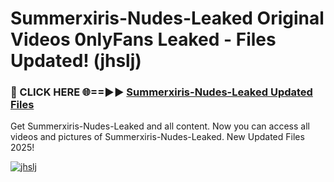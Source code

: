 # Summerxiris-Nudes-Leaked Original Videos 0nlyFans Leaked - Files Updated! (jhslj)

<h3>🔴 CLICK HERE 🌐==►► <a href="https://tinyurl.com/5h6xmrr3" rel="nofollow">Summerxiris-Nudes-Leaked Updated Files</a></h3>

Get Summerxiris-Nudes-Leaked and all content. Now you can access all videos and pictures of Summerxiris-Nudes-Leaked. New Updated Files 2025!

[![jhslj](https://i.imgur.com/KVD873Z.gif)](https://tinyurl.com/5h6xmrr3)
